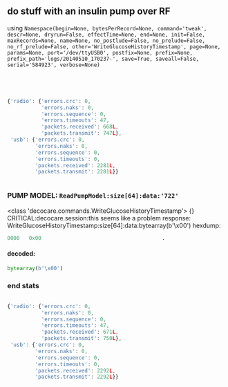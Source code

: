 ## do stuff with an insulin pump over RF
using ` Namespace(begin=None, bytesPerRecord=None, command='tweak', descr=None, dryrun=False, effectTime=None, end=None, init=False, maxRecords=None, name=None, no_postlude=False, no_prelude=False, no_rf_prelude=False, other='WriteGlucoseHistoryTimestamp', page=None, params=None, port='/dev/ttyUSB0', postfix=None, prefix=None, prefix_path='logs/20140510_170237-', save=True, saveall=False, serial='584923', verbose=None) `
```
```
```
```
```
```
```
```
```javascript
{'radio': {'errors.crc': 0,
           'errors.naks': 0,
           'errors.sequence': 0,
           'errors.timeouts': 47,
           'packets.received': 668L,
           'packets.transmit': 747L},
 'usb': {'errors.crc': 0,
         'errors.naks': 0,
         'errors.sequence': 0,
         'errors.timeouts': 0,
         'packets.received': 2281L,
         'packets.transmit': 2281L}}
```
```
```
### PUMP MODEL: `ReadPumpModel:size[64]:data:'722'`
<class 'decocare.commands.WriteGlucoseHistoryTimestamp'> {}
CRITICAL:decocare.session:this seems like a problem
response: WriteGlucoseHistoryTimestamp:size[64]:data:bytearray(b'\x00')
hexdump:
```python
0000   0x00                                       .
```
#### decoded:
```python
bytearray(b'\x00')
```
### end stats
```
```
```javascript
{'radio': {'errors.crc': 0,
           'errors.naks': 0,
           'errors.sequence': 0,
           'errors.timeouts': 47,
           'packets.received': 671L,
           'packets.transmit': 750L},
 'usb': {'errors.crc': 0,
         'errors.naks': 0,
         'errors.sequence': 0,
         'errors.timeouts': 0,
         'packets.received': 2292L,
         'packets.transmit': 2292L}}
```
